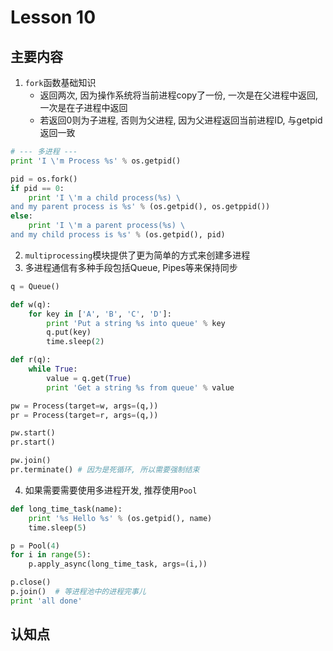 # Lesson 10

## 主要内容
1. `fork`函数基础知识
    - 返回两次, 因为操作系统将当前进程copy了一份, 一次是在父进程中返回, 一次是在子进程中返回
    - 若返回0则为子进程, 否则为父进程, 因为父进程返回当前进程ID, 与getpid返回一致

```python
# --- 多进程 ---
print 'I \'m Process %s' % os.getpid()

pid = os.fork()
if pid == 0:
    print 'I \'m a child process(%s) \
and my parent process is %s' % (os.getpid(), os.getppid())
else:
    print 'I \'m a parent process(%s) \
and my child process is %s' % (os.getpid(), pid)
```
2. `multiprocessing`模块提供了更为简单的方式来创建多进程
3. 多进程通信有多种手段包括Queue, Pipes等来保持同步

```python
q = Queue()

def w(q):
    for key in ['A', 'B', 'C', 'D']:
        print 'Put a string %s into queue' % key
        q.put(key)
        time.sleep(2)

def r(q):
    while True:
        value = q.get(True)
        print 'Get a string %s from queue' % value

pw = Process(target=w, args=(q,))
pr = Process(target=r, args=(q,))

pw.start()
pr.start()

pw.join()
pr.terminate() # 因为是死循环, 所以需要强制结束
```

4. 如果需要需要使用多进程开发, 推荐使用`Pool`

```python
def long_time_task(name):
    print '%s Hello %s' % (os.getpid(), name)
    time.sleep(5)

p = Pool(4)
for i in range(5):
    p.apply_async(long_time_task, args=(i,))

p.close()
p.join()  # 等进程池中的进程完事儿
print 'all done'
```

## 认知点

